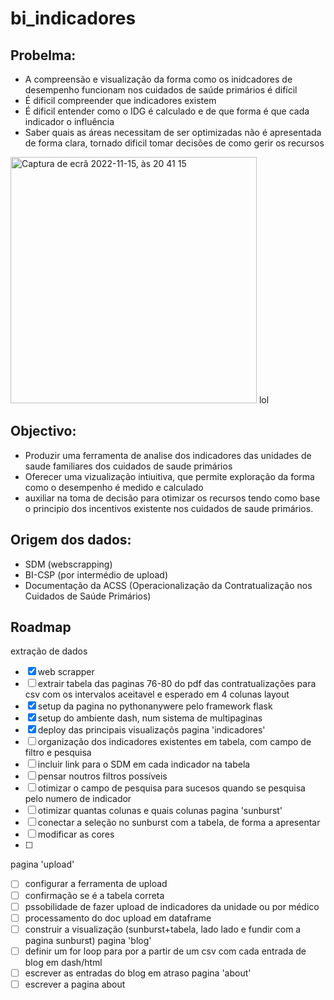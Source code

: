# bi_indicadores

## Probelma:
- A compreensão e visualização da forma como os inidcadores de desempenho funcionam nos cuidados de saúde primários é difícil
- É dificil compreender que indicadores existem
- É dificil entender como o IDG é calculado e de que forma é que cada indicador o influência
- Saber quais as áreas necessitam de ser optimizadas não é apresentada de forma clara, tornado dificil tomar decisões de como gerir os recursos
<img width="394" alt="Captura de ecrã 2022-11-15, às 20 41 15" src="https://user-images.githubusercontent.com/43778648/202021100-7f83e3fd-1c82-4938-8c33-e89c9f4dee2e.png">
lol


## Objectivo:
- Produzir uma ferramenta de analise dos indicadores das unidades de saude familiares dos cuidados de saude primários
- Oferecer uma vizualização intiuitiva, que permite exploração da forma como o desempenho é medido e calculado
- auxiliar na toma de decisão para otimizar os recursos tendo como base o principio dos incentivos existente nos cuidados de saude primários. 

## Origem dos dados:
- SDM (webscrapping)
- BI-CSP (por intermédio de upload)
- Documentação da ACSS (Operacionalização da Contratualização nos Cuidados de Saúde Primários)

## Roadmap
extração de dados
  - [x] web scrapper
  - [ ] extrair tabela das paginas 76-80 do pdf das contratualizações para csv com os intervalos aceitavel e esperado em 4 colunas 
layout
  - [x] setup da pagina no pythonanywere pelo framework flask
  - [x] setup do ambiente dash, num sistema de multipaginas
  - [x] deploy das principais visualizaçõs
pagina 'indicadores'
  - [ ] organização dos indicadores existentes em tabela, com campo de filtro e pesquisa
  - [ ] incluir link para o SDM em cada indicador na tabela
  - [ ] pensar noutros filtros possíveis
  - [ ] otimizar o campo de pesquisa para sucesos quando se pesquisa pelo numero de indicador
  - [ ] otimizar quantas colunas e quais colunas
pagina 'sunburst'
  - [ ] conectar a seleção no sunburst com a tabela, de forma a apresentar
  - [ ] modificar as cores
  - [ ] 
pagina 'upload'
  - [ ] configurar a ferramenta de upload
  - [ ] confirmação se é a tabela correta
  - [ ] pssobilidade de fazer upload de indicadores da unidade ou por médico
  - [ ] processamento do doc upload em dataframe
  - [ ] construir a visualização (sunburst+tabela, lado lado e fundir com a pagina sunburst)
pagina 'blog'
  - [ ] definir um for loop para por a partir de um csv com cada entrada de blog em dash/html
  - [ ] escrever as entradas do blog em atraso
pagina 'about'
  - [ ] escrever a pagina about
